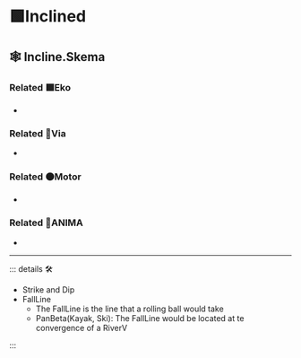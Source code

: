 # 🟩<ekos>Inclined</ekos>

## 🕸 Incline.Skema

### Related 🟩<ekos>Eko</ekos>

-

### Related 🔻<via>Via</via>

-

### Related 🟠<motor>Motor</motor>

-

### Related 💜<anima>ANIMA</anima>

-

---

<!-- =================================================== -->
<!-- =================================================== -->
<!-- =================================================== -->
<!-- =================================================== -->
<!-- =================================================== -->
::: details 🛠

- Strike and Dip
- FallLine
    - The FallLine is the line that a rolling ball would take
    - PanBeta(Kayak, Ski): The FallLine would be located at te convergence of a RiverV

:::
